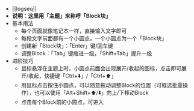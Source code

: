 - [[logseq]]
- **说明：这里用「主题」来称呼「Block块」**
- 基本用法
	- 每个页面就像笔记本一样，直接输入文字即可
	- 每段文字前面都有一个小圆点，一个小圆点为一个「Block块」
	- 创建新「Block块」：「Enter」键/回车键
	- 调整Block：「Tab」键缩进一级，「Shift+Tab」提升一级
- 进阶技巧
	- 鼠标悬浮在主题上时，小圆点前面会出现展开/收起的图标，点击即可展开/收起，快捷键「Ctrl+⬇️」/「Ctrl+⬆️」
	- 用鼠标点击按住小圆点，可以随意拖动调整Block的位置（可框选批量操作），也可以使用「Alt+Shift+⬆️/⬇️」向上/下移动Block
	- 点击每个Block前的小圆点，可进入